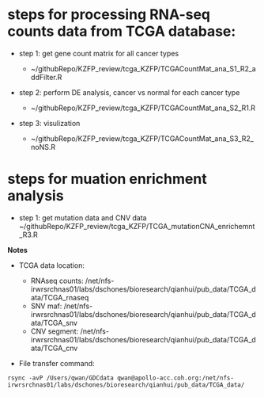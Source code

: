 
# steps for processing RNA-seq counts data from TCGA database:

- step 1: get gene count matrix for all cancer types
    - ~/githubRepo/KZFP_review/tcga_KZFP/TCGACountMat_ana_S1_R2_addFilter.R

- step 2: perform DE analysis, cancer vs normal for each cancer type
    - ~/githubRepo/KZFP_review/tcga_KZFP/TCGACountMat_ana_S2_R1.R
    
- step 3: visulization
    - ~/githubRepo/KZFP_review/tcga_KZFP/TCGACountMat_ana_S3_R2_noNS.R


# steps for muation enrichment analysis

- step 1: get mutation data and CNV data
~/githubRepo/KZFP_review/tcga_KZFP/TCGA_mutationCNA_enrichemnt_R3.R


**Notes** 
- TCGA data location: 
  - RNAseq counts: /net/nfs-irwrsrchnas01/labs/dschones/bioresearch/qianhui/pub_data/TCGA_data/TCGA_rnaseq
  - SNV maf: /net/nfs-irwrsrchnas01/labs/dschones/bioresearch/qianhui/pub_data/TCGA_data/TCGA_snv
  - CNV segment: /net/nfs-irwrsrchnas01/labs/dschones/bioresearch/qianhui/pub_data/TCGA_data/TCGA_cnv



- File transfer command:
```
rsync -avP /Users/qwan/GDCdata qwan@apollo-acc.coh.org:/net/nfs-irwrsrchnas01/labs/dschones/bioresearch/qianhui/pub_data/TCGA_data/

```